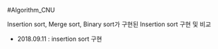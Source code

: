 #Algorithm_CNU

Insertion sort, Merge sort, Binary sort가 구현된 Insertion sort 구현 및 비교
 
- 2018.09.11 : insertion sort 구현
